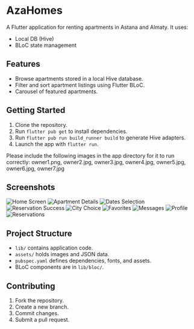# AzaHomes

A Flutter application for renting apartments in Astana and Almaty. It uses:
- Local DB (Hive)
- BLoC state management

## Features
- Browse apartments stored in a local Hive database.
- Filter and sort apartment listings using Flutter BLoC.
- Carousel of featured apartments.

## Getting Started
1. Clone the repository.
2. Run `flutter pub get` to install dependencies.
3. Run `flutter pub run build_runner build` to generate Hive adapters.
4. Launch the app with `flutter run`.

Please include the following images in the app directory for it to run correctly:
owner1.png, owner2.jpg, owner3.jpg, owner4.jpg, owner5.jpg, owner6.jpg, owner7.jpg

## Screenshots
![Home Screen](assets/screenshots/home-screen.jpg)
![Apartment Details](assets/screenshots/apartment-details-screen.jpg)
![Dates Selection](assets/screenshots/dates-selection-screen.jpg)
![Reservation Success](assets/screenshots/reservation-success-message-screen.jpg)
![City Choice](assets/screenshots/city-choice-screen.jpg)
![Favorites](assets/screenshots/favorites-screen.jpg)
![Messages](assets/screenshots/messages-screen.jpg)
![Profile](assets/screenshots/profile-screen.jpg)
![Reservations](assets/screenshots/reservations-screen.jpg)

## Project Structure
- `lib/` contains application code.
- `assets/` holds images and JSON data.
- `pubspec.yaml` defines dependencies, fonts, and assets.
- BLoC components are in `lib/bloc/`.

## Contributing
1. Fork the repository.
2. Create a new branch.
3. Commit changes.
4. Submit a pull request.
